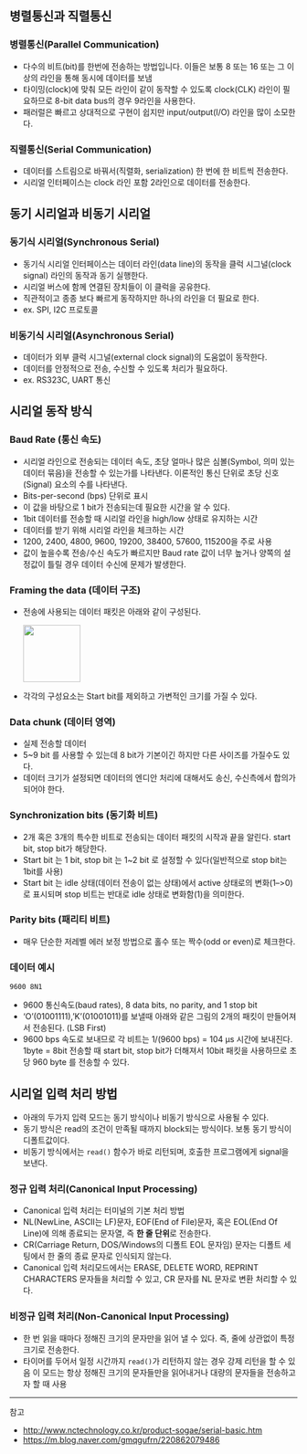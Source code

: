 ## 병렬통신과 직렬통신
### 병렬통신(Parallel Communication)
- 다수의 비트(bit)를 한번에 전송하는 방법입니다. 이들은 보통 8 또는 16 또는 그 이상의 라인을 통해 동시에 데이터를 보냄
- 타이밍(clock)에 맞춰 모든 라인이 같이 동작할 수 있도록 clock(CLK) 라인이 필요하므로 8-bit data bus의 경우 9라인을 사용한다.
- 패러럴은 빠르고 상대적으로 구현이 쉽지만 input/output(I/O) 라인을 많이 소모한다.

### 직렬통신(Serial Communication)
- 데이터를 스트림으로 바꿔서(직렬화, serialization) 한 번에 한 비트씩 전송한다.
- 시리얼 인터페이스는 clock 라인 포함 2라인으로 데이터를 전송한다.

## 동기 시리얼과 비동기 시리얼

### 동기식 시리얼(Synchronous Serial)
- 동기식 시리얼 인터페이스는 데이터 라인(data line)의 동작을 클럭 시그널(clock signal) 라인의 동작과 동기 실행한다.
- 시리얼 버스에 함께 연결된 장치들이 이 클럭을 공유한다.
- 직관적이고 종종 보다 빠르게 동작하지만 하나의 라인을 더 필요로 한다.
- ex. SPI, I2C 프로토콜

### 비동기식 시리얼(Asynchronous Serial)
- 데이터가 외부 클럭 시그널(external clock signal)의 도움없이 동작한다.
- 데이터를 안정적으로 전송, 수신할 수 있도록 처리가 필요하다.
- ex. RS323C, UART 통신

## 시리얼 동작 방식

### Baud Rate (통신 속도)
- 시리얼 라인으로 전송되는 데이터 속도, 초당 얼마나 많은 심볼(Symbol, 의미 있는 데이터 묶음)을 전송할 수 있는가를 나타낸다. 이론적인 통신 단위로 초당 신호(Signal) 요소의 수를 나타낸다.
- Bits-per-second (bps) 단위로 표시
- 이 값을 바탕으로 1 bit가 전송되는데 필요한 시간을 알 수 있다.
- 1bit 데이터를 전송할 때 시리얼 라인을 high/low 상태로 유지하는 시간
- 데이터를 받기 위해 시리얼 라인을 체크하는 시간
- 1200, 2400, 4800, 9600, 19200, 38400, 57600, 115200을 주로 사용
- 값이 높을수록 전송/수신 속도가 빠르지만 Baud rate 값이 너무 높거나 양쪽의 설정값이 틀릴 경우 데이터 수신에 문제가 발생한다.
  
### Framing the data (데이터 구조)
- 전송에 사용되는 데이터 패킷은 아래와 같이 구성된다.

    <img src="https://github.com/rlaisqls/TIL/assets/81006587/f091148d-18a4-4028-8ac9-db9c2d0b4543" style="height: 100px"/>

- 각각의 구성요소는 Start bit를 제외하고 가변적인 크기를 가질 수 있다.

### Data chunk (데이터 영역)
- 실제 전송할 데이터
- 5~9 bit 를 사용할 수 있는데 8 bit가 기본이긴 하지만 다른 사이즈를 가질수도 있다.
- 데이터 크기가 설정되면 데이터의 엔디안 처리에 대해서도 송신, 수신측에서 합의가 되어야 한다.

### Synchronization bits (동기화 비트)
- 2개 혹은 3개의 특수한 비트로 전송되는 데이터 패킷의 시작과 끝을 알린다. start bit, stop bit가 해당한다.
- Start bit 는 1 bit, stop bit 는 1~2 bit 로 설정할 수 있다(일반적으로 stop bit는 1bit를 사용)
- Start bit 는 idle 상태(데이터 전송이 없는 상태)에서 active 상태로의 변화(1–>0)로 표시되며 stop 비트는 반대로 idle 상태로 변화함(1)을 의미한다.

### Parity bits (패리티 비트)
- 매우 단순한 저레벨 에러 보정 방법으로 홀수 또는 짝수(odd or even)로 체크한다.

### 데이터 예시

```
9600 8N1
```

- 9600 통신속도(baud rates), 8 data bits, no parity, and 1 stop bit
- ‘O’(01001111),’K’(01001011)를 보낼때 아래와 같은 그림의 2개의 패킷이 만들어져서 전송된다. (LSB First)
- 9600 bps 속도로 보내므로 각 비트는 1/(9600 bps) = 104 µs 시간에 보내진다. 1byte = 8bit 전송할 때 start bit, stop bit가 더해져서 10bit 패킷을 사용하므로 초당 960 byte 를 전송할 수 있다.

## 시리얼 입력 처리 방법

- 아래의 두가지 입력 모드는 동기 방식이나 비동기 방식으로 사용될 수 있다.
- 동기 방식은 read의 조건이 만족될 때까지 block되는 방식이다. 보통 동기 방식이 디폴트값이다.
- 비동기 방식에서는 `read()` 함수가 바로 리턴되며, 호출한 프로그램에게 signal을 보낸다.
  
### 정규 입력 처리(Canonical Input Processing)
- Canonical 입력 처리는 터미널의 기본 처리 방법
- NL(NewLine, ASCII는 LF)문자, EOF(End of File)문자, 혹은 EOL(End Of Line)에 의해 종료되는 문자열, 즉 **한 줄 단위**로 전송한다.
- CR(Carriage Return, DOS/Windows의 디폴트 EOL 문자임) 문자는 디폴트 세팅에서 한 줄의 종료 문자로 인식되지 않는다.
- Canonical 입력 처리모드에서는 ERASE, DELETE WORD, REPRINT CHARACTERS 문자들을 처리할 수 있고, CR 문자를 NL 문자로 변환 처리할 수 있다.

### 비정규 입력 처리(Non-Canonical Input Processing)
- 한 번 읽을 때마다 정해진 크기의 문자만을 읽어 낼 수 있다. 즉, 줄에 상관없이 특정 크기로 전송한다.
- 타이머를 두어서 일정 시간까지 `read()`가 리턴하지 않는 경우 강제 리턴을 할 수 있음
이 모드는 항상 정해진 크기의 문자들만을 읽어내거나 대량의 문자들을 전송하고자 할 때 사용

---
참고
- http://www.nctechnology.co.kr/product-sogae/serial-basic.htm
- https://m.blog.naver.com/gmqgufrn/220862079486
